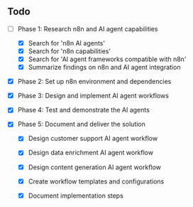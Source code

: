 ## Todo

- [ ] Phase 1: Research n8n and AI agent capabilities
  - [x] Search for 'n8n AI agents'
  - [x] Search for 'n8n capabilities'
  - [x] Search for 'AI agent frameworks compatible with n8n'
  - [x] Summarize findings on n8n and AI agent integration
- [x] Phase 2: Set up n8n environment and dependencies
- [x] Phase 3: Design and implement AI agent workflows
- [x] Phase 4: Test and demonstrate the AI agents
- [x] Phase 5: Document and deliver the solution


  - [x] Design customer support AI agent workflow
  - [x] Design data enrichment AI agent workflow
  - [x] Design content generation AI agent workflow
  - [x] Create workflow templates and configurations
  - [x] Document implementation steps

